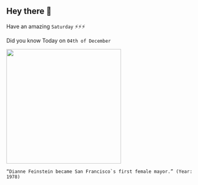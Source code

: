 ## Hey there 👋
Have an amazing `Saturday` ⚡⚡⚡

Did you know Today on `04th of December`
 
 [<img src="https://upload.wikimedia.org/wikipedia/commons/c/c2/Mayor_Diane_Feinstein_Cable_Car.jpeg" width="300" />](https://en.wikipedia.org/wiki/Mayor_of_San_Francisco) 
 ```
“Dianne Feinstein became San Francisco`s first female mayor.” (Year: 1978)
```
